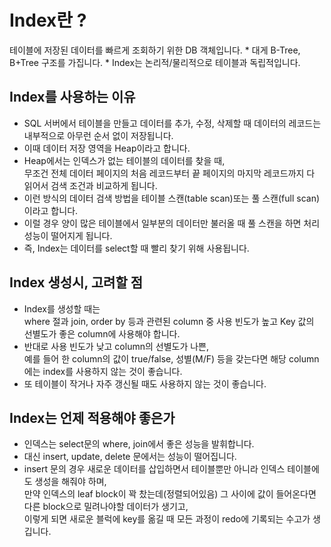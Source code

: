 # Index란 ?
테이블에 저장된 데이터를 빠르게 조회하기 위한 DB 객체입니다.
    * 대게 B-Tree, B+Tree 구조를 가집니다.
    * Index는 논리적/물리적으로 테이블과 독립적입니다.
    
## Index를 사용하는 이유
* SQL 서버에서 테이블을 만들고 데이터를 추가, 수정, 삭제할 때 데이터의 레코드는 내부적으로 아무런 순서 없이 저장됩니다.
* 이때 데이터 저장 영역을 Heap이라고 합니다.
* Heap에서는 인덱스가 없는 테이블의 데이터를 찾을 때,<br/>
무조건 전체 데이터 페이지의 처음 레코드부터 끝 페이지의 마지막 레코드까지 다 읽어서 검색 조건과 비교하게 됩니다.
* 이런 방식의 데이터 검색 방법을 테이블 스캔(table scan)또는 풀 스캔(full scan)이라고 합니다.
* 이럴 경우 양이 많은 테이블에서 일부분의 데이터만 불러올 때 풀 스캔을 하면 처리 성능이 떨어지게 됩니다.
* 즉, Index는 데이터를 select할 때 빨리 찾기 위해 사용됩니다.

## Index 생성시, 고려할 점
* Index를 생성할 때는<br/>
where 절과 join, order by 등과 관련된 column 중 사용 빈도가 높고 Key 값의 선별도가 좋은 column에 사용해야 합니다.
* 반대로 사용 빈도가 낮고 column의 선별도가 나쁜,<br/>
예를 들어 한 column의 값이 true/false, 성별(M/F) 등을 갖는다면 해당 column에는 index를 사용하지 않는 것이 좋습니다.
* 또 테이블이 작거나 자주 갱신될 때도 사용하지 않는 것이 좋습니다.

## Index는 언제 적용해야 좋은가
* 인덱스는 select문의 where, join에서 좋은 성능을 발휘합니다.
* 대신 insert, update, delete 문에서는 성능이 떨어집니다.
* insert 문의 경우 새로운 데이터를 삽입하면서 테이블뿐만 아니라 인덱스 테이블에도 생성을 해줘야 하며,<br/>
만약 인덱스의 leaf block이 꽉 찼는데(정렬되어있음) 그 사이에 값이 들어온다면 다른 block으로 밀려나야할 데이터가 생기고,<br/> 
이렇게 되면 새로운 블럭에 key를 옮길 때 모든 과정이 redo에 기록되는 수고가 생깁니다.